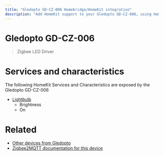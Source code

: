 ```yaml
---
title: "Gledopto GD-CZ-006 Homebridge/HomeKit integration"
description: "Add HomeKit support to your Gledopto GD-CZ-006, using Homebridge, Zigbee2MQTT and homebridge-z2m."
---
```

<!---
This file has been GENERATED using src/docgen/docgen.ts
DO NOT EDIT THIS FILE MANUALLY!
-->
# Gledopto GD-CZ-006
> Zigbee LED Driver


# Services and characteristics
The following HomeKit Services and Characteristics are exposed by
the Gledopto GD-CZ-006

* [Lightbulb](../../light.md)
  * Brightness
  * On


# Related
* [Other devices from Gledopto](../index.md#gledopto)
* [Zigbee2MQTT documentation for this device](https://www.zigbee2mqtt.io/devices/GD-CZ-006.html)